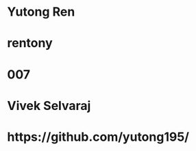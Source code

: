 <h1>Yutong Ren</h1>
<h1>rentony</h1>
<h1>007</h1>
<h1>Vivek Selvaraj</h1>
<h1>https://github.com/yutong195/</h1>

